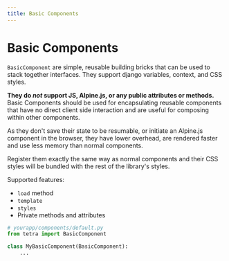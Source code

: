 ```yaml
---
title: Basic Components
---
```


# Basic Components

`BasicComponent` are simple, reusable building bricks that can be used to stack together interfaces. They support django variables, context, and CSS styles. 

**They do *not* support JS, Alpine.js, or any public attributes or methods.** Basic Components should be used for encapsulating reusable components that have no direct client side interaction and are useful for composing within other components.

As they don't save their state to be resumable, or initiate an Alpine.js component in the browser, they have lower overhead, are rendered faster and use less memory than normal components.

Register them exactly the same way as normal components and their CSS styles will be bundled with the rest of the library's styles.

Supported features:

- `load` method
- `template`
- `styles`
- Private methods and attributes

``` python
# yourapp/components/default.py
from tetra import BasicComponent

class MyBasicComponent(BasicComponent):
    ...
```